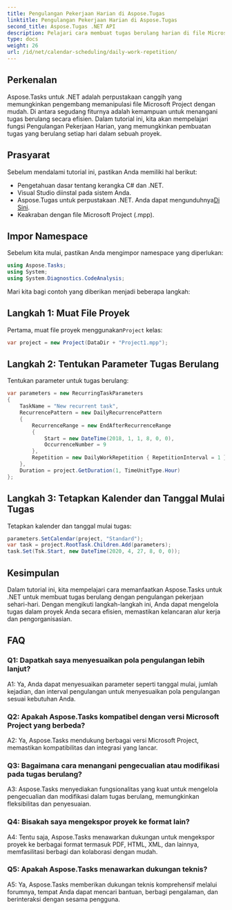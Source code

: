 ```yaml
---
title: Pengulangan Pekerjaan Harian di Aspose.Tugas
linktitle: Pengulangan Pekerjaan Harian di Aspose.Tugas
second_title: Aspose.Tugas .NET API
description: Pelajari cara membuat tugas berulang harian di file Microsoft Project menggunakan Aspose.Tasks untuk .NET. Tingkatkan produktivitas dan organisasi dengan mudah.
type: docs
weight: 26
url: /id/net/calendar-scheduling/daily-work-repetition/
---
```

## Perkenalan

Aspose.Tasks untuk .NET adalah perpustakaan canggih yang memungkinkan pengembang memanipulasi file Microsoft Project dengan mudah. Di antara segudang fiturnya adalah kemampuan untuk menangani tugas berulang secara efisien. Dalam tutorial ini, kita akan mempelajari fungsi Pengulangan Pekerjaan Harian, yang memungkinkan pembuatan tugas yang berulang setiap hari dalam sebuah proyek.

## Prasyarat

Sebelum mendalami tutorial ini, pastikan Anda memiliki hal berikut:

- Pengetahuan dasar tentang kerangka C# dan .NET.
- Visual Studio diinstal pada sistem Anda.
-  Aspose.Tugas untuk perpustakaan .NET. Anda dapat mengunduhnya[Di Sini](https://releases.aspose.com/tasks/net/).
- Keakraban dengan file Microsoft Project (.mpp).

## Impor Namespace

Sebelum kita mulai, pastikan Anda mengimpor namespace yang diperlukan:

```csharp
using Aspose.Tasks;
using System;
using System.Diagnostics.CodeAnalysis;


```

Mari kita bagi contoh yang diberikan menjadi beberapa langkah:

## Langkah 1: Muat File Proyek

Pertama, muat file proyek menggunakan`Project` kelas:

```csharp
var project = new Project(DataDir + "Project1.mpp");
```

## Langkah 2: Tentukan Parameter Tugas Berulang

Tentukan parameter untuk tugas berulang:

```csharp
var parameters = new RecurringTaskParameters
{
    TaskName = "New recurrent task",
    RecurrencePattern = new DailyRecurrencePattern
    {
        RecurrenceRange = new EndAfterRecurrenceRange
        {
            Start = new DateTime(2018, 1, 1, 8, 0, 0),
            OccurrenceNumber = 9
        },
        Repetition = new DailyWorkRepetition { RepetitionInterval = 1 }
    },
    Duration = project.GetDuration(1, TimeUnitType.Hour)
};
```

## Langkah 3: Tetapkan Kalender dan Tanggal Mulai Tugas

Tetapkan kalender dan tanggal mulai tugas:

```csharp
parameters.SetCalendar(project, "Standard");
var task = project.RootTask.Children.Add(parameters);
task.Set(Tsk.Start, new DateTime(2020, 4, 27, 8, 0, 0));
```

## Kesimpulan

Dalam tutorial ini, kita mempelajari cara memanfaatkan Aspose.Tasks untuk .NET untuk membuat tugas berulang dengan pengulangan pekerjaan sehari-hari. Dengan mengikuti langkah-langkah ini, Anda dapat mengelola tugas dalam proyek Anda secara efisien, memastikan kelancaran alur kerja dan pengorganisasian.

## FAQ

### Q1: Dapatkah saya menyesuaikan pola pengulangan lebih lanjut?

A1: Ya, Anda dapat menyesuaikan parameter seperti tanggal mulai, jumlah kejadian, dan interval pengulangan untuk menyesuaikan pola pengulangan sesuai kebutuhan Anda.

### Q2: Apakah Aspose.Tasks kompatibel dengan versi Microsoft Project yang berbeda?

A2: Ya, Aspose.Tasks mendukung berbagai versi Microsoft Project, memastikan kompatibilitas dan integrasi yang lancar.

### Q3: Bagaimana cara menangani pengecualian atau modifikasi pada tugas berulang?

A3: Aspose.Tasks menyediakan fungsionalitas yang kuat untuk mengelola pengecualian dan modifikasi dalam tugas berulang, memungkinkan fleksibilitas dan penyesuaian.

### Q4: Bisakah saya mengekspor proyek ke format lain?

A4: Tentu saja, Aspose.Tasks menawarkan dukungan untuk mengekspor proyek ke berbagai format termasuk PDF, HTML, XML, dan lainnya, memfasilitasi berbagi dan kolaborasi dengan mudah.

### Q5: Apakah Aspose.Tasks menawarkan dukungan teknis?

A5: Ya, Aspose.Tasks memberikan dukungan teknis komprehensif melalui forumnya, tempat Anda dapat mencari bantuan, berbagi pengalaman, dan berinteraksi dengan sesama pengguna.